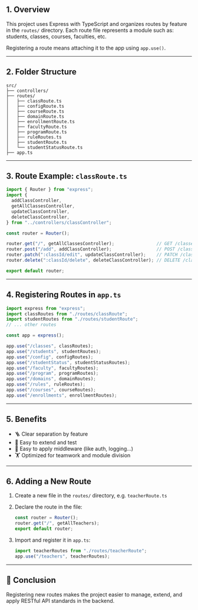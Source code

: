 ## 1. Overview

This project uses Express with TypeScript and organizes routes by feature in the `routes/` directory. Each route file represents a module such as: students, classes, courses, faculties, etc.

Registering a route means attaching it to the app using `app.use()`.

---

## 2. Folder Structure

```
src/
├── controllers/
├── routes/
│   ├── classRoute.ts
│   ├── configRoute.ts
│   ├── courseRoute.ts
│   ├── domainRoute.ts
│   ├── enrollmentRoute.ts
│   ├── facultyRoute.ts
│   ├── programRoute.ts
│   ├── ruleRoutes.ts
│   ├── studentRoute.ts
│   └── studentStatusRoute.ts
├── app.ts
```

---

## 3. Route Example: `classRoute.ts`

```ts
import { Router } from "express";
import {
  addClassController,
  getAllClassesController,
  updateClassController,
  deleteClassController,
} from "../controllers/classController";

const router = Router();

router.get("/", getAllClassesController);                // GET /classes
router.post("/add", addClassController);                 // POST /classes/add
router.patch(":classId/edit", updateClassController);    // PATCH /classes/:id/edit
router.delete(":classId/delete", deleteClassController); // DELETE /classes/:id/delete

export default router;
```

---

## 4. Registering Routes in `app.ts`

```ts
import express from "express";
import classRoutes from "./routes/classRoute";
import studentRoutes from "./routes/studentRoute";
// ... other routes

const app = express();

app.use("/classes", classRoutes);
app.use("/students", studentRoutes);
app.use("/config", configRoutes);
app.use("/studentStatus", studentStatusRoutes);
app.use("/faculty", facultyRoutes);
app.use("/program", programRoutes);
app.use("/domains", domainRoutes);
app.use("/rules", ruleRoutes);
app.use("/courses", courseRoutes);
app.use("/enrollments", enrollmentRoutes);
```

---

## 5. Benefits

* 🪜 Clear separation by feature
* 🚀 Easy to extend and test
* 🚪 Easy to apply middleware (like auth, logging...)
* 🏋️ Optimized for teamwork and module division

---

## 6. Adding a New Route

1. Create a new file in the `routes/` directory, e.g. `teacherRoute.ts`
2. Declare the route in the file:

   ```ts
   const router = Router();
   router.get("/", getAllTeachers);
   export default router;
   ```
3. Import and register it in `app.ts`:

   ```ts
   import teacherRoutes from "./routes/teacherRoute";
   app.use("/teachers", teacherRoutes);
   ```

---

## 📢 Conclusion

Registering new routes makes the project easier to manage, extend, and apply RESTful API standards in the backend.

